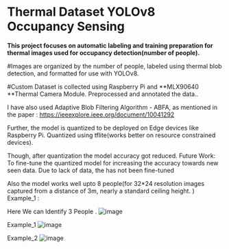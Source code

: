 # **Thermal Dataset YOLOv8 Occupancy Sensing**

**This project focuses on automatic labeling and training preparation for thermal images used for occupancy detection(number of people).** 

#Images are organized by the number of people, labeled using thermal blob detection, and formatted for use with YOLOv8.

#Custom Dataset is collected  using Raspberry Pi and **MLX90640 **Thermal Camera Module. 
Preprocessed and annotated the data.. 

I have also used Adaptive Blob Filtering Algorithm - ABFA, as mentioned in the paper : https://ieeexplore.ieee.org/document/10041292

Further, the model is quantized to be deployed on Edge devices like Raspberry Pi. 
Quantized using tflite(works better on resource constrained devices).

Though, after quantization the model accuracy got reduced. 
Future Work: To fine-tune the quantized model for increasing the accuracy towards new seen data. Due to lack of data, the has not been fine-tuned

Also the model works well upto 8 people(for 32*24 resolution images captured from a distance of 3m, nearly a standard ceiling height. )
Example_1 :

Here We can Identify 3 People . 
![image](https://github.com/user-attachments/assets/c9495877-ec20-487a-af18-ff7528cd90ae)


Example_1
![image](https://github.com/user-attachments/assets/f8c84985-9797-4538-b50c-ae20e714fb65)

Example_2
![image](https://github.com/user-attachments/assets/88d6565b-a78d-4d79-9e1a-740ce752872c)



